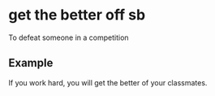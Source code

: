 # get the better off sb

To defeat someone in a competition

## Example

If you work hard, you will get the better of your classmates.
